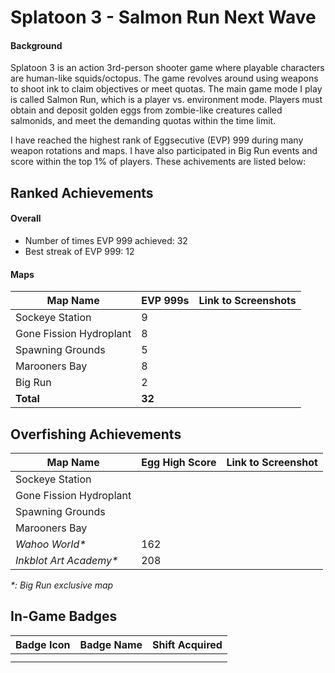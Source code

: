 # Splatoon 3 - Salmon Run Next Wave

#### Background

Splatoon 3 is an action 3rd-person shooter game where playable characters are human-like squids/octopus. The game revolves around using weapons to shoot ink to claim objectives or meet quotas. The main game mode I play is called Salmon Run, which is a player vs. environment mode. Players must obtain and deposit golden eggs from zombie-like creatures called salmonids, and meet the demanding quotas within the time limit.

I have reached the highest rank of Eggsecutive (EVP) 999 during many weapon rotations and maps. I have also participated in Big Run events and score within the top 1% of players. These achivements are listed below:

## Ranked Achievements

#### Overall

- Number of times EVP 999 achieved: 32
- Best streak of EVP 999: 12

#### Maps

| **Map Name**            | **EVP 999s** | **Link to Screenshots** |
|-------------------------|--------------|-------------------------|
| Sockeye Station         | 9            |                         |
| Gone Fission Hydroplant | 8            |                         |
| Spawning Grounds        | 5            |                         |
| Marooners Bay           | 8            |                         |
| Big Run                 | 2            |                         |
| **Total**               | **32**       |                         |

## Overfishing Achievements

| **Map Name**            | **Egg High Score** | **Link to Screenshot** |
|-------------------------|--------------------|------------------------|
| Sockeye Station         |                    |                        |
| Gone Fission Hydroplant |                    |                        |
| Spawning Grounds        |                    |                        |
| Marooners Bay           |                    |                        |
| _Wahoo World*_          | 162                |                        |
| _Inkblot Art Academy*_  | 208                |                        |

_*: Big Run exclusive map_

## In-Game Badges

| **Badge Icon** | **Badge Name** | **Shift Acquired** |
|----------------|----------------|--------------------|
|                |                |                    |
|                |                |                    |
